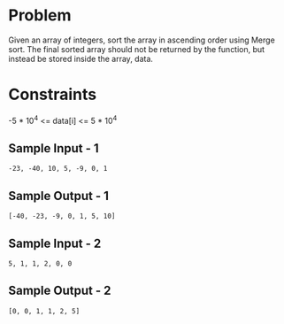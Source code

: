# Problem 

Given an array of integers, sort the array in ascending order using Merge sort. The final sorted array should not be returned by the function, but instead be stored inside the array, data.

# Constraints
-5 * 10<sup>4</sup> <= data[i] <= 5 * 10<sup>4</sup>

## Sample Input - 1
```
-23, -40, 10, 5, -9, 0, 1
```
## Sample Output - 1
```
[-40, -23, -9, 0, 1, 5, 10]
```
## Sample Input - 2
```
5, 1, 1, 2, 0, 0
```
## Sample Output - 2
```
[0, 0, 1, 1, 2, 5]
```
